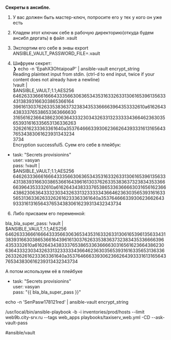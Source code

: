   
**Секреты в ансибле.**
  
1. У вас должен быть мастер-ключ, попросите его у тех у кого он уже есть

2. Кладем этот ключик себе в рабочую директорию(откуда будем ансибл дергать) в файл .vault

3. Экспортим его себе в энвы
export ANSIBLE_VAULT_PASSWORD_FILE=.vault

4. Шифруем секрет:  
❯ echo -n 'EpahX3OhtaipoaP' | ansible-vault encrypt_string  
Reading plaintext input from stdin. (ctrl-d to end input, twice if your content does not already have a newline)  
!vault |  
    $ANSIBLE_VAULT;1.1;AES256  
    64626333666166643335663063653435316332633130616539613563343138393166303865366164  
    3961613037626335383637323834353366663964353332610a616264343833376538653363666630  
    31656162366438623063643332303432633132333334366462363035653931616335653136336263  
    3262616233363361640a353764666339306236626439333161316564376534383061623931343234  
    3734  
Encryption successful5. Суем его себе в плейбук:

- task: "Secrets provisionins"  
  user: vasyan  
  pass: !vault |  
    $ANSIBLE_VAULT;1.1;AES256  
    646263336661666433356630636534353163326331306165396135633431383931663038653661643961613037626335383637323834353366663964353332610a616264343833376538653363666630316561623664386230636433323034326331323333343664623630356539316163356531363362633262616233363361640a3537646663393062366264393331613165643765343830616239313432343734

6. Либо присваем его переменной:

bla_bla_super_pass: !vault |  
$ANSIBLE_VAULT;1.1;AES256  
646263336661666433356630636534353163326331306165396135633431383931663038653661643961613037626335383637323834353366663964353332610a616264343833376538653363666630316561623664386230636433323034326331323333343664623630356539316163356531363362633262616233363361640a3537646663393062366264393331613165643765343830616239313432343734

А потом используем её в плейбуке

- task: "Secrets provisionins"  
  user: vasyan  
  pass: "{{ bla_bla_super_pass }}"

 
echo -n 'SenPasw178121red' | ansible-vault encrypt_string  
  
/usr/local/bin/ansible-playbook -b -i inventories/prod/hosts --limit web9b.city-srv.ru --tags web_apps playbooks/taxiserv_web.yml -CD --ask-vault-pass



#ansible/vault
